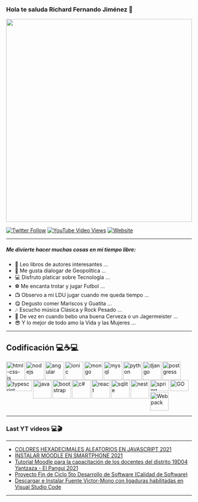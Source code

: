 ### Hola te saluda Richard Fernando Jiménez 👋

<img src="https://i.pinimg.com/originals/9b/7a/a3/9b7aa3832d787c909a9f56c5764e2649.gif" style="width:100%;height:550px;" />

<br/>

[![Twitter Follow](https://img.shields.io/twitter/follow/Richard6_10?color=green&label=Richard&logo=twitter&style=for-the-badge)](https://twitter.com/Richard6_10) [![YouTube Video Views](https://img.shields.io/youtube/views/XDQ1qC6DCQs?color=green&label=Richard&logo=youtube&logoColor=red&style=for-the-badge)](https://www.youtube.com/channel/UCvHWv1YfSPOwAyW2c3UQvJw) [![Website](https://img.shields.io/website?label=Richard&logo=blogger&style=for-the-badge&up_message=Blog&url=https%3A%2F%2Fblogrichardfernando.blogspot.com%2F)](https://blogrichardfernando.blogspot.com/)

---
##### Me divierte hacer muchas cosas en mi tiempo libre:

- 📖 Leo libros de autores interesantes ...
- 🧔 Me gusta dialogar de Geopolítica ...
- 💻 Disfruto platicar sobre Tecnología ...
- ⚽ Me encanta trotar y jugar Futbol ...
- 📺 Observo a mi LDU jugar cuando me queda tiempo ...
- 😋 Degusto comer Mariscos y Guatita ...
- 🎶 Escucho música Clásica y Rock Pesado ...
- 🍺 De vez en cuando bebo una buena Cerveza o un Jagermeister ...
- 😎 Y lo mejor de todo amo la Vida y las Mujeres ...

---
## Codificación 💻☕💻

<img align="left" src="https://i.pinimg.com/originals/4a/75/25/4a7525f0f00df7f2aac5604b10cab82c.png" width="50px" height="50px" alt="html-css-js" />

<img align="left" src="https://nodejs.org/static/images/logos/nodejs-new-pantone-black.svg" width="50px" height="50px" alt="nodejs" />

<img align="left" src="https://dwglogo.com/wp-content/uploads/2017/03/AngularJS_logo_004.svg" width="50px" height="50px" alt="angular" />

<img align="left" src="http://tech.tribalyte.eu/wp-content/uploads/2018/05/ionic.png" width="50px" height="50px" alt="ionic" />

<img align="left" src="https://victorroblesweb.es/wp-content/uploads/2016/11/mongodb.png" width="50px" height="50px" alt="mongo" />

<img align="left" src="https://download.logo.wine/logo/MySQL/MySQL-Logo.wine.png" width="50px" height="50px" alt="mysql" />

<img align="left" src="https://upload.wikimedia.org/wikipedia/commons/thumb/0/0a/Python.svg/1200px-Python.svg.png" width="50px" height="50px" alt="python" />

<img align="left" src="https://1000marcas.net/wp-content/uploads/2021/06/Django-Logo.png" width="50px" height="50px" alt="django" />

<img align="left" src="https://i1.wp.com/windtux.com/wp-content/uploads/2019/10/postgresql.png?fit=700%2C500&ssl=1" width="50px" height="50px" alt="postgress" />

<img align="left" src="https://www.techgeeknext.com/img/typescript/typescript-logo.png" width="70px" height="30px" alt="typescript" /> 

<img align="left" src="https://i.blogs.es/8d2420/650_1000_java/1366_2000.png" width="50px" height="50px" alt="java" />

<img align="left" src="https://i2.wp.com/www.jacobsoft.com.mx/wp-content/uploads/2019/04/Bootstrap-Logo.png?ssl=1" width="50px" height="50px" alt="bootstrap" />  

<img align="left" src="https://upload.wikimedia.org/wikipedia/commons/4/4f/Csharp_Logo.png" width="50px" height="50px" alt="c#" />

<img align="left" src="https://miro.medium.com/max/384/1*To2H39eauxaeYxYMtV1afQ.png" width="50px" height="50px" alt="react" />

<img align="left" src="https://upload.wikimedia.org/wikipedia/commons/thumb/3/38/SQLite370.svg/1200px-SQLite370.svg.png" width="50px" height="50px" alt="sqlite" />

<img align="left" src="https://manticore-labs.com/wp-content/uploads/2019/02/nest.png" width="50px" height="50px" alt="nest" />

<img src="https://cleventy.com/wp-content/uploads/2020/05/spring-boot.png" width="50px" height="30px" alt="spring boot" />

<img src="https://upload.wikimedia.org/wikipedia/commons/thumb/0/05/Go_Logo_Blue.svg/1280px-Go_Logo_Blue.svg.png" width="50px" height="30px" alt="GO" />

<img src="https://habrastorage.org/webt/k-/tm/2g/k-tm2gvbb_ky6gdrd-tzqrzjkf4.png" width="50px" height="50px" alt="Webpack" />
<br/>

---
### Last YT videos 💻🎬
---

<!-- YT:START -->
- [COLORES HEXADECIMALES ALEATORIOS EN JAVASCRIPT 2021](https://www.youtube.com/watch?v=Ij_KCn0S04s)
- [INSTALAR MOODLE EN SMARTPHONE 2021](https://www.youtube.com/watch?v=YUgOC9FGNnA)
- [Tutorial Moodle para la capacitación de los docentes del distrito 19D04 Yantzaza - El Pangui 2021](https://www.youtube.com/watch?v=XaMrXPcUgqg)
- [Proyecto Fin de Ciclo 5to Desarrollo de Software &lpar;Calidad de Software&rpar;](https://www.youtube.com/watch?v=gqrLvva0yCg)
- [Descargar e Instalar Fuente Victor-Mono con ligaduras habilitadas en Visual Studio Code](https://www.youtube.com/watch?v=d68HhGPUKEI)
<!-- YT:END -->
---
